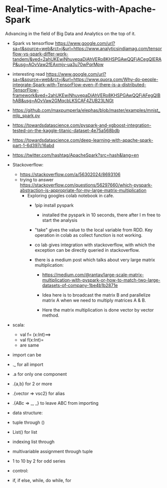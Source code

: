 # Real-Time-Analytics-with-Apache-Spark
Advancing in the field of Big Data and Analytics on the top of it.

* Spark vs tensorflow
https://www.google.com/url?sa=t&source=web&rct=j&url=https://www.analyticsindiamag.com/tensorflow-vs-spark-differ-work-tandem/&ved=2ahUKEwiNhuvepaDiAhVERo8KHSPGAwQQFjACegQIERAP&usg=AOvVaw2fEAxmjv-ua3u70wPqrMpw

* interesting read
https://www.google.com/url?sa=t&source=web&rct=j&url=https://www.quora.com/Why-do-people-integrate-Spark-with-TensorFlow-even-if-there-is-a-distributed-TensorFlow-framework&ved=2ahUKEwiNhuvepaDiAhVERo8KHSPGAwQQFjAFegQIBhAB&usg=AOvVaw2GMqcbLKSCAF4ZUB23LNGt
* https://github.com/maxpumperla/elephas/blob/master/examples/mnist_mlp_spark.py
* https://towardsdatascience.com/pyspark-and-xgboost-integration-tested-on-the-kaggle-titanic-dataset-4e75a568bdb
* https://towardsdatascience.com/deep-learning-with-apache-spark-part-1-6d397c16abd
* https://twitter.com/hashtag/ApacheSpark?src=hash&lang=en


* Stackoverflow:

  * https://stackoverflow.com/a/56302024/8693106
  * trying to answer https://stackoverflow.com/questions/56297660/which-pyspark-abstraction-is-appropriate-for-my-large-matrix-multiplication
     * Exploring googles colab notebook in cafe.
        * !pip install pyspark
          * installed the pyspark in 10 seconds, there after I m free to start the analysis
          
        * "take" gives the value to the local variable from RDD. Key operation in colab as collect function is not working.
        * co lab gives integration with stackoverflow, with which the exception can be directly queried in stackoverflow.
        * there is a medium post which talks about very large matrix multiplication:
          * https://medium.com/@rantav/large-scale-matrix-multiplication-with-pyspark-or-how-to-match-two-large-datasets-of-company-1be4b1b2871e
           
          * Idea here is to broadcast the matrix B and parallelize matrix A when we need to multiply matrices A & B.
          * Here the matrix multiplication is done vector by vector method.
* scala:
  * val f= (x:Int)==>
  * val f(x:Int)=
  * are same

* import can be 
 * ._ for all import
 * .a for only one component 
 * .{a,b} for 2 or more
 * .{vector => vsc2} for alias 
 * .{ABc => _, _} to leave ABC from importing 

* data structure:
 * tuple through ()
 * List() for list 
 * indexing list through 
 * multivariable assignment through tuple 
 * 1 to 10 by 2 for odd series 

* control:
 * if, if else, while, do while, for 

